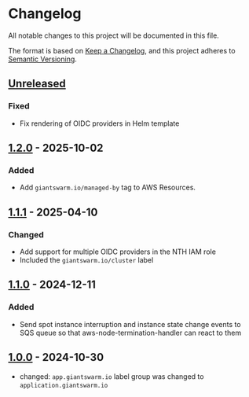 # Changelog

All notable changes to this project will be documented in this file.

The format is based on [Keep a Changelog](https://keepachangelog.com/en/1.0.0/),
and this project adheres to [Semantic Versioning](https://semver.org/spec/v2.0.0.html).

## [Unreleased]

### Fixed

- Fix rendering of OIDC providers in Helm template

## [1.2.0] - 2025-10-02

### Added

- Add `giantswarm.io/managed-by` tag to AWS Resources.

## [1.1.1] - 2025-04-10

### Changed

- Add support for multiple OIDC providers in the NTH IAM role
- Included the `giantswarm.io/cluster` label

## [1.1.0] - 2024-12-11

### Added

- Send spot instance interruption and instance state change events to SQS queue so that aws-node-termination-handler can react to them

## [1.0.0] - 2024-10-30

- changed: `app.giantswarm.io` label group was changed to `application.giantswarm.io`

[Unreleased]: https://github.com/giantswarm/aws-nth-crossplane-resources/compare/v1.2.0...HEAD
[1.2.0]: https://github.com/giantswarm/aws-nth-crossplane-resources/compare/v1.1.1...v1.2.0
[1.1.1]: https://github.com/giantswarm/aws-nth-crossplane-resources/compare/v1.1.0...v1.1.1
[1.1.0]: https://github.com/giantswarm/aws-nth-crossplane-resources/compare/v1.0.0...v1.1.0
[1.0.0]: https://github.com/giantswarm/aws-nth-crossplane-resources/releases/tag/v1.0.0
